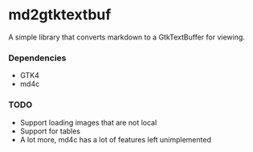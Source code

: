 md2gtktextbuf
=============

A simple library that converts markdown to a GtkTextBuffer for viewing.

### Dependencies
 - GTK4
 - md4c

### TODO
 - Support loading images that are not local
 - Support for tables
 - A lot more, md4c has a lot of features left unimplemented
